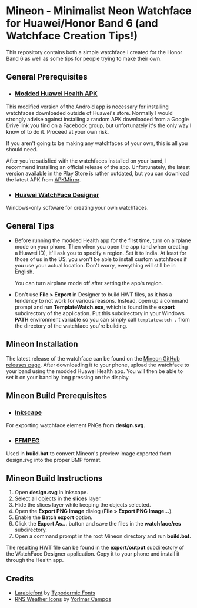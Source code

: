 # Mineon - Minimalist Neon Watchface for Huawei/Honor Band 6 (and Watchface Creation Tips!)

This repository contains both a simple watchface I created for the Honor Band 6 as well as some tips for people trying to make their own.

## General Prerequisites

* ### [Modded Huawei Health APK](https://drive.google.com/file/d/1iSZLlfcBdOX2BIIV7EUrgGHHFqyGuSOG/view)

This modified version of the Android app is necessary for installing watchfaces downloaded outside of Huawei's store. Normally I would strongly advise against installing a random APK downloaded from a Google Drive link you find on a Facebook group, but unfortunately it's the only way I know of to do it. Proceed at your own risk.

If you aren't going to be making any watchfaces of your own, this is all you should need.

After you're satisfied with the watchfaces installed on your band, I recommend installing an official release of the app. Unfortunately, the latest version available in the Play Store is rather outdated, but you can download the latest APK from [APKMirror](https://www.apkmirror.com/apk/huawei-internet-service/health/).

* ### [Huawei WatchFace Designer](https://appfile1.hicloud.com/FileServer/getFile/app/011/111/111/0000000000011111111.20210113115614.24721818240632603423417575876194:20471231000000:0001:1F55F4ECBBC11051B487E44F3612F487903332DB60EC58CBD0200C9DE71402B4.zip?needInitFileName=true)

Windows-only software for creating your own watchfaces.

## General Tips

* Before running the modded Health app for the first time, turn on airplane mode on your phone. Then when you open the app (and when creating a Huawei ID), it'll ask you to specify a region. Set it to India. At least for those of us in the US, you won't be able to install custom watchfaces if you use your actual location. Don't worry, everything will still be in English.

  You can turn airplane mode off after setting the app's region.

* Don't use <b>File > Export</b> in Designer to build HWT files, as it has a tendency to not work for various reasons. Instead, open up a command prompt and run <b>TemplateWatch.exe</b>, which is found in the <b>export</b> subdirectory of the application. Put this subdirectory in your Windows <b>PATH</b> environment variable so you can simply call <code>templatewatch .</code> from the directory of the watchface you're building.

## Mineon Installation

The latest release of the watchface can be found on the [Mineon GitHub releases page](https://github.com/joelface/mineon/releases). After downloading it to your phone, upload the watchface to your band using the modded Huawei Health app. You will then be able to set it on your band by long pressing on the display.

## Mineon Build Prerequisites

* ### [Inkscape](https://inkscape.org/release/)

For exporting watchface element PNGs from <b>design.svg</b>.

* ### [FFMPEG](https://www.gyan.dev/ffmpeg/builds/ffmpeg-release-essentials.7z)

Used in <b>build.bat</b> to convert Mineon's preview image exported from design.svg into the proper BMP format.

## Mineon Build Instructions

1. Open <b>design.svg</b> in Inkscape.
2. Select all objects in the <b>slices</b> layer.
3. Hide the slices layer while keeping the objects selected.
3. Open the <b>Export PNG Image</b> dialog (<b>File > Export PNG Image...</b>).
4. Enable the <b>Batch export</b> option.
5. Click the <b>Export As...</b> button and save the files in the <b>watchface/res</b> subdirectory.
6. Open a command prompt in the root Mineon directory and run <b>build.bat</b>.

The resulting HWT file can be found in the <b>export/output</b> subdirectory of the WatchFace Designer application. Copy it to your phone and install it through the Health app.

## Credits

* [Larabiefont](https://typodermicfonts.com/larabiefont/) by [Typodermic Fonts](https://typodermicfonts.com/)
* [RNS Weather Icons](https://iconstore.co/icons/rns-weather-icons/) by [Yorlmar Campos](https://www.rnsfonts.com/)
